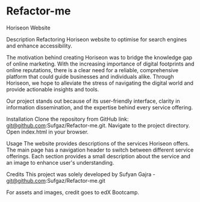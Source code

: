 # Refactor-me
Horiseon Website

Description Refactoring Horiseon website to optimise for search engines and enhance accessibility.

The motivation behind creating Horiseon was to bridge the knowledge gap of online marketing. With the increasing importance of digital footprints and online reputations, there is a clear need for a reliable, comprehensive platform that could guide businesses and individuals alike. Through Horiseon, we hope to alleviate the stress of navigating the digital world and provide actionable insights and tools.

Our project stands out because of its user-friendly interface, clarity in information dissemination, and the expertise behind every service offering.

Installation Clone the repository from GitHub link: git@github.com:Sufgaz/Refactor-me.git. Navigate to the project directory. Open index.html in your browser.

Usage The website provides descriptions of the services Horiseon offers. The main page has a navigation header to switch between different service offerings. Each section provides a small description about the service and an image to enhance user's understanding.

Credits This project was solely developed by Sufyan Gajra - git@github.com:Sufgaz/Refactor-me.git

For assets and images, credit goes to edX Bootcamp.